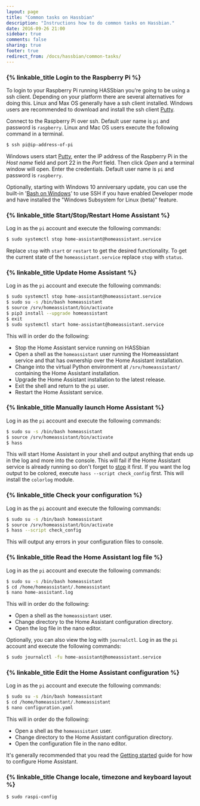 ```yaml
---
layout: page
title: "Common tasks on Hassbian"
description: "Instructions how to do common tasks on Hassbian."
date: 2016-09-26 21:00
sidebar: true
comments: false
sharing: true
footer: true
redirect_from: /docs/hassbian/common-tasks/
---
```


### {% linkable_title Login to the Raspberry Pi %}
To login to your Raspberry Pi running HASSbian you're going to be using a ssh client. Depending on your platform there are several alternatives for doing this. Linux and Max OS generally have a ssh client installed. Windows users are recommended to download and install the ssh client [Putty][ssh-putty].

Connect to the Raspberry Pi over ssh. Default user name is `pi` and password is `raspberry`.
Linux and Mac OS users execute the following command in a terminal.

```bash
$ ssh pi@ip-address-of-pi
```

Windows users start [Putty][ssh-putty], enter the IP address of the Raspberry Pi in the *Host name* field and port 22 in the *Port* field. Then click *Open* and a terminal window will open. Enter the credentials. Default user name is `pi` and password is `raspberry`.

Optionally, starting with Windows 10 anniversary update, you can use the built-in '[Bash on Windows][bash-windows]' to use SSH if you have enabled Developer mode and have installed the "Windows Subsystem for Linux (beta)" feature.

### {% linkable_title Start/Stop/Restart Home Assistant %}
Log in as the `pi` account and execute the following commands:

```bash
$ sudo systemctl stop home-assistant@homeassistant.service 
```

Replace `stop` with `start` or `restart` to get the desired functionality.
To get the current state of the `homeassistant.service` replace `stop` with `status`. 

### {% linkable_title Update Home Assistant %}

Log in as the `pi` account and execute the following commands:

```bash
$ sudo systemctl stop home-assistant@homeassistant.service 
$ sudo su -s /bin/bash homeassistant
$ source /srv/homeassistant/bin/activate
$ pip3 install --upgrade homeassistant
$ exit
$ sudo systemctl start home-assistant@homeassistant.service
```

This will in order do the following:

- Stop the Home Assistant service running on HASSbian
- Open a shell as the `homeassistant` user running the Homeassistant service and that has ownership over the Home Assistant installation.
- Change into the virtual Python environment at `/srv/homeassistant/` containing the Home Assistant installation.
- Upgrade the Home Assistant installation to the latest release.
- Exit the shell and return to the `pi` user.
- Restart the Home Assistant service.

### {% linkable_title Manually launch Home Assistant %}
Log in as the `pi` account and execute the following commands:

```bash
$ sudo su -s /bin/bash homeassistant
$ source /srv/homeassistant/bin/activate
$ hass
```

This will start Home Assistant in your shell and output anything that ends up in the log and more into the console. This will fail if the Home Assistant service is already running so don't forget to [stop][stop-homeassistant] it first. If you want the log output to be colored, execute `hass --script check_config` first. This will install the `colorlog` module.

### {% linkable_title Check your configuration %}
Log in as the `pi` account and execute the following commands:

```bash
$ sudo su -s /bin/bash homeassistant
$ source /srv/homeassistant/bin/activate
$ hass --script check_config
```

This will output any errors in your configuration files to console.

### {% linkable_title Read the Home Assistant log file %}
Log in as the `pi` account and execute the following commands:

```bash
$ sudo su -s /bin/bash homeassistant
$ cd /home/homeassistant/.homeassistant
$ nano home-assistant.log
```

This will in order do the following:

- Open a shell as the `homeassistant` user.
- Change directory to the Home Assistant configuration directory.
- Open the log file in the nano editor.

Optionally, you can also view the log with `journalctl`.
Log in as the `pi` account and execute the following commands:

```bash
$ sudo journalctl -fu home-assistant@homeassistant.service
```

### {% linkable_title Edit the Home Assistant configuration %}

Log in as the `pi` account and execute the following commands:

```bash
$ sudo su -s /bin/bash homeassistant
$ cd /home/homeassistant/.homeassistant
$ nano configuration.yaml
```

This will in order do the following:

- Open a shell as the `homeassistant` user.
- Change directory to the Home Assistant configuration directory.
- Open the configuration file in the nano editor.

It's generally recommended that you read the [Getting started][configuring-homeassistant] guide for how to configure Home Assistant.

### {% linkable_title Change locale, timezone and keyboard layout %}

```bash
$ sudo raspi-config
```

[configuring-homeassistant]: /getting-started/configuration/
[ssh-putty]: http://www.chiark.greenend.org.uk/~sgtatham/putty/download.html
[stop-homeassistant]: /getting-started/installation-raspberry-pi-image/#startstoprestart-home-assistant-on-hassbian
[bash-windows]: https://msdn.microsoft.com/en-us/commandline/wsl/about
